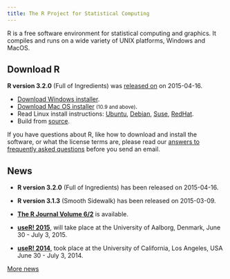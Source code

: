 ```yaml
---
title: The R Project for Statistical Computing
---
```


R is a free software environment for statistical computing and graphics. It compiles and runs on a wide variety of UNIX platforms, Windows and MacOS.

## Download R 

<div class="downloads">
<p><strong>R version 3.2.0</strong> (Full of Ingredients) was <a href="http://cran.r-project.org/doc/manuals/r-release/NEWS.html">released on</a> on 2015-04-16.</p>

<ul id="rtable">
<li id="win"><span><a href="http://cran.r-project.org/bin/windows/base/R-3.2.0-win.exe">Download Windows installer</a>.</span></li>

<li id="mac"><span><a href="http://cran.r-project.org/bin/macosx/R-3.2.0-mavericks.pkg">Download Mac OS installer</a> <small>(10.9 and above)</small>.</span></li>

<li id="linux"><span>Read Linux install instructions: <a href="http://cran.r-project.org/bin/linux/ubuntu/README.html">Ubuntu</a>,
<a href="http://cran.r-project.org/bin/linux/debian/README.html">Debian</a>, <a href="http://cran.r-project.org/bin/linux/suse/README.html">Suse</a>, <a href="http://cran.r-project.org/bin/linux/redhat/README">RedHat</a>.</span></li>

<li><span>Build from <a href="http://cran.r-project.org/sources.html">source</a>.</span></li>

</ul>

<div id="mirror"></div>

</div>


<script src="jquery-1.11.3.min.js"></script>
<script src="download-r.js"></script>

If you have questions about R, like how to download and install the software, or what the license terms are, please read our [answers to frequently asked questions](http://cran.R-project.org/faqs.html) before you send an email.

## News

-   **R version 3.2.0** (Full of Ingredients) has been released on 2015-04-16.

-   **R version 3.1.3** (Smooth Sidewalk) has been released on 2015-03-09.

-   [**The R Journal Volume 6/2**](http://journal.r-project.org) is available.

-   **[useR! 2015](http://www.r-project.org/useR-2015)**, will take
    place at the University of Aalborg, Denmark, June 30 - July 3, 2015.

-   **[useR! 2014](http://www.r-project.org/useR-2014)**, took place at
    the University of California, Los Angeles, USA June 30 - July 3, 2014.

<!--- (Boilerplate for release run-in)
-   [**R 3.1.3 (Smooth Sidewalk) prerelease versions**](http://cran.r-project.org/src/base-prerelease) will appear starting February 28. Final release is scheduled for 2015-03-09.
-->

[More news](/news.html)
